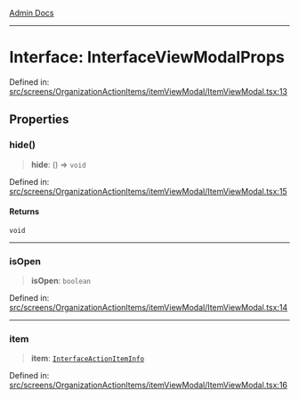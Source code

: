 [Admin Docs](/)

***

# Interface: InterfaceViewModalProps

Defined in: [src/screens/OrganizationActionItems/itemViewModal/ItemViewModal.tsx:13](https://github.com/PalisadoesFoundation/talawa-admin/blob/main/src/screens/OrganizationActionItems/itemViewModal/ItemViewModal.tsx#L13)

## Properties

### hide()

> **hide**: () => `void`

Defined in: [src/screens/OrganizationActionItems/itemViewModal/ItemViewModal.tsx:15](https://github.com/PalisadoesFoundation/talawa-admin/blob/main/src/screens/OrganizationActionItems/itemViewModal/ItemViewModal.tsx#L15)

#### Returns

`void`

***

### isOpen

> **isOpen**: `boolean`

Defined in: [src/screens/OrganizationActionItems/itemViewModal/ItemViewModal.tsx:14](https://github.com/PalisadoesFoundation/talawa-admin/blob/main/src/screens/OrganizationActionItems/itemViewModal/ItemViewModal.tsx#L14)

***

### item

> **item**: [`InterfaceActionItemInfo`](../../../../../utils/interfaces/interfaces/InterfaceActionItemInfo.md)

Defined in: [src/screens/OrganizationActionItems/itemViewModal/ItemViewModal.tsx:16](https://github.com/PalisadoesFoundation/talawa-admin/blob/main/src/screens/OrganizationActionItems/itemViewModal/ItemViewModal.tsx#L16)
